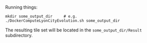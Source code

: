 
Running things:
```
mkdir some_output_dir     # e.g.
./DockerComputeLyonCityEvolution.sh some_output_dir
```
The resulting tile set will be located in the `some_output_dir/Result` subdirectory.
